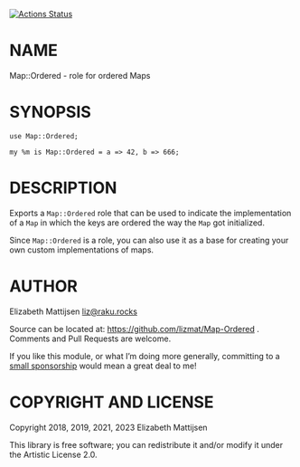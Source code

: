 [![Actions Status](https://github.com/lizmat/Map-Ordered/workflows/test/badge.svg)](https://github.com/lizmat/Map-Ordered/actions)

NAME
====

Map::Ordered - role for ordered Maps

SYNOPSIS
========

    use Map::Ordered;

    my %m is Map::Ordered = a => 42, b => 666;

DESCRIPTION
===========

Exports a `Map::Ordered` role that can be used to indicate the implementation of a `Map` in which the keys are ordered the way the `Map` got initialized.

Since `Map::Ordered` is a role, you can also use it as a base for creating your own custom implementations of maps.

AUTHOR
======

Elizabeth Mattijsen <liz@raku.rocks>

Source can be located at: https://github.com/lizmat/Map-Ordered . Comments and Pull Requests are welcome.

If you like this module, or what I’m doing more generally, committing to a [small sponsorship](https://github.com/sponsors/lizmat/) would mean a great deal to me!

COPYRIGHT AND LICENSE
=====================

Copyright 2018, 2019, 2021, 2023 Elizabeth Mattijsen

This library is free software; you can redistribute it and/or modify it under the Artistic License 2.0.


